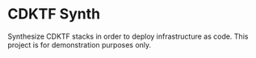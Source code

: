 # CDKTF Synth

Synthesize CDKTF stacks in order to deploy infrastructure as code. This project is for demonstration purposes only.
